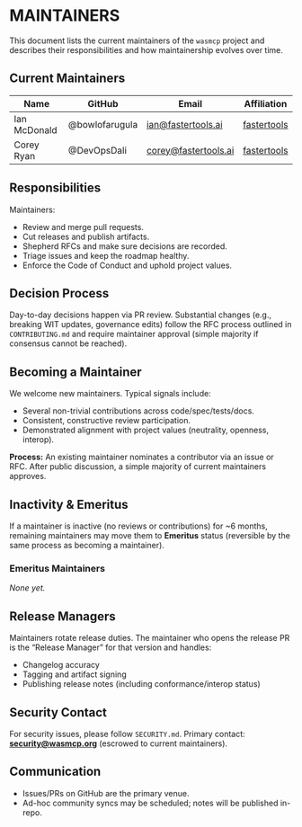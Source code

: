 # MAINTAINERS

This document lists the current maintainers of the `wasmcp` project and describes
their responsibilities and how maintainership evolves over time.

## Current Maintainers

| Name         | GitHub            | Email                       | Affiliation            |
|--------------|-------------------|-----------------------------|------------------------|
| Ian McDonald | @bowlofarugula     | ian@fastertools.ai     | [fastertools](https://github.com/fastertools) |
| Corey Ryan   | @DevOpsDali  | corey@fastertools.ai            | [fastertools](https://github.com/fastertools) |

## Responsibilities

Maintainers:
- Review and merge pull requests.
- Cut releases and publish artifacts.
- Shepherd RFCs and make sure decisions are recorded.
- Triage issues and keep the roadmap healthy.
- Enforce the Code of Conduct and uphold project values.

## Decision Process

Day-to-day decisions happen via PR review. Substantial changes
(e.g., breaking WIT updates, governance edits) follow the RFC process
outlined in `CONTRIBUTING.md` and require maintainer approval
(simple majority if consensus cannot be reached).

## Becoming a Maintainer

We welcome new maintainers. Typical signals include:
- Several non-trivial contributions across code/spec/tests/docs.
- Consistent, constructive review participation.
- Demonstrated alignment with project values (neutrality, openness, interop).

**Process:** An existing maintainer nominates a contributor via an issue or RFC.
After public discussion, a simple majority of current maintainers approves.

## Inactivity & Emeritus

If a maintainer is inactive (no reviews or contributions) for ~6 months,
remaining maintainers may move them to **Emeritus** status
(reversible by the same process as becoming a maintainer).

### Emeritus Maintainers

_None yet._

## Release Managers

Maintainers rotate release duties. The maintainer who opens the release PR is
the “Release Manager” for that version and handles:
- Changelog accuracy
- Tagging and artifact signing
- Publishing release notes (including conformance/interop status)

## Security Contact

For security issues, please follow `SECURITY.md`. Primary contact:
**security@wasmcp.org** (escrowed to current maintainers).

## Communication

- Issues/PRs on GitHub are the primary venue.  
- Ad-hoc community syncs may be scheduled; notes will be published in-repo.
